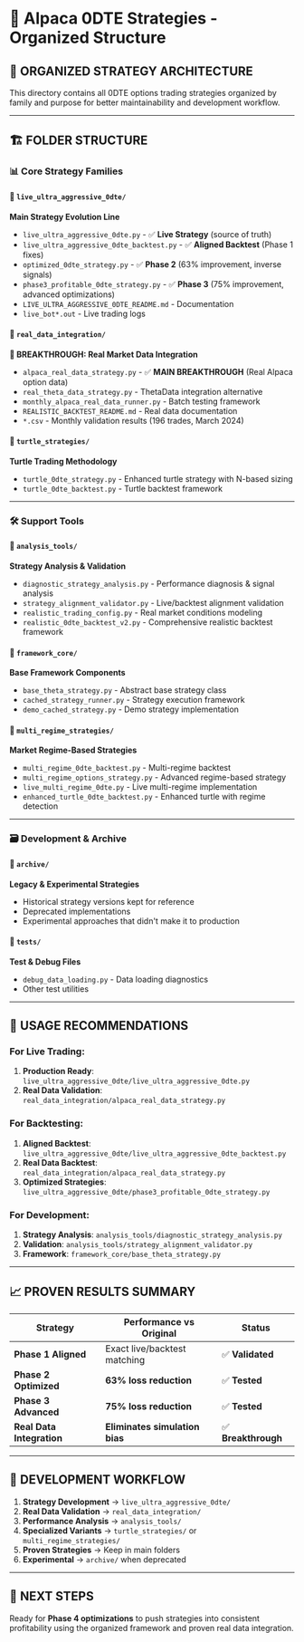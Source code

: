 # 🚀 Alpaca 0DTE Strategies - Organized Structure

## 📂 **ORGANIZED STRATEGY ARCHITECTURE**

This directory contains all 0DTE options trading strategies organized by family and purpose for better maintainability and development workflow.

---

## 🏗️ **FOLDER STRUCTURE**

### 📊 **Core Strategy Families**

#### 📂 `live_ultra_aggressive_0dte/` 
**Main Strategy Evolution Line**
- `live_ultra_aggressive_0dte.py` - ✅ **Live Strategy** (source of truth)
- `live_ultra_aggressive_0dte_backtest.py` - ✅ **Aligned Backtest** (Phase 1 fixes)
- `optimized_0dte_strategy.py` - ✅ **Phase 2** (63% improvement, inverse signals)
- `phase3_profitable_0dte_strategy.py` - ✅ **Phase 3** (75% improvement, advanced optimizations)
- `LIVE_ULTRA_AGGRESSIVE_0DTE_README.md` - Documentation
- `live_bot*.out` - Live trading logs

#### 📂 `real_data_integration/` 
**🎯 BREAKTHROUGH: Real Market Data Integration**
- `alpaca_real_data_strategy.py` - ✅ **MAIN BREAKTHROUGH** (Real Alpaca option data)
- `real_theta_data_strategy.py` - ThetaData integration alternative
- `monthly_alpaca_real_data_runner.py` - Batch testing framework
- `REALISTIC_BACKTEST_README.md` - Real data documentation
- `*.csv` - Monthly validation results (196 trades, March 2024)

#### 📂 `turtle_strategies/`
**Turtle Trading Methodology**
- `turtle_0dte_strategy.py` - Enhanced turtle strategy with N-based sizing
- `turtle_0dte_backtest.py` - Turtle backtest framework

---

### 🛠️ **Support Tools**

#### 📂 `analysis_tools/`
**Strategy Analysis & Validation**
- `diagnostic_strategy_analysis.py` - Performance diagnosis & signal analysis
- `strategy_alignment_validator.py` - Live/backtest alignment validation
- `realistic_trading_config.py` - Real market conditions modeling
- `realistic_0dte_backtest_v2.py` - Comprehensive realistic backtest framework

#### 📂 `framework_core/`
**Base Framework Components**
- `base_theta_strategy.py` - Abstract base strategy class
- `cached_strategy_runner.py` - Strategy execution framework
- `demo_cached_strategy.py` - Demo strategy implementation

#### 📂 `multi_regime_strategies/`
**Market Regime-Based Strategies**
- `multi_regime_0dte_backtest.py` - Multi-regime backtest
- `multi_regime_options_strategy.py` - Advanced regime-based strategy
- `live_multi_regime_0dte.py` - Live multi-regime implementation
- `enhanced_turtle_0dte_backtest.py` - Enhanced turtle with regime detection

---

### 🗃️ **Development & Archive**

#### 📂 `archive/`
**Legacy & Experimental Strategies**
- Historical strategy versions kept for reference
- Deprecated implementations
- Experimental approaches that didn't make it to production

#### 📂 `tests/`
**Test & Debug Files**
- `debug_data_loading.py` - Data loading diagnostics
- Other test utilities

---

## 🎯 **USAGE RECOMMENDATIONS**

### **For Live Trading:**
1. **Production Ready**: `live_ultra_aggressive_0dte/live_ultra_aggressive_0dte.py`
2. **Real Data Validation**: `real_data_integration/alpaca_real_data_strategy.py`

### **For Backtesting:**
1. **Aligned Backtest**: `live_ultra_aggressive_0dte/live_ultra_aggressive_0dte_backtest.py`
2. **Real Data Backtest**: `real_data_integration/alpaca_real_data_strategy.py`
3. **Optimized Strategies**: `live_ultra_aggressive_0dte/phase3_profitable_0dte_strategy.py`

### **For Development:**
1. **Strategy Analysis**: `analysis_tools/diagnostic_strategy_analysis.py`
2. **Validation**: `analysis_tools/strategy_alignment_validator.py`
3. **Framework**: `framework_core/base_theta_strategy.py`

---

## 📈 **PROVEN RESULTS SUMMARY**

| **Strategy** | **Performance vs Original** | **Status** |
|-------------|----------------------------|------------|
| **Phase 1 Aligned** | Exact live/backtest matching | ✅ **Validated** |
| **Phase 2 Optimized** | **63% loss reduction** | ✅ **Tested** |
| **Phase 3 Advanced** | **75% loss reduction** | ✅ **Tested** |
| **Real Data Integration** | **Eliminates simulation bias** | ✅ **Breakthrough** |

---

## 🔄 **DEVELOPMENT WORKFLOW**

1. **Strategy Development** → `live_ultra_aggressive_0dte/`
2. **Real Data Validation** → `real_data_integration/`
3. **Performance Analysis** → `analysis_tools/`
4. **Specialized Variants** → `turtle_strategies/` or `multi_regime_strategies/`
5. **Proven Strategies** → Keep in main folders
6. **Experimental** → `archive/` when deprecated

---

## 🚀 **NEXT STEPS**

Ready for **Phase 4 optimizations** to push strategies into consistent profitability using the organized framework and proven real data integration. 